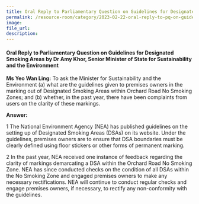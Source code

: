 ```yaml
---  
title: Oral Reply to Parliamentary Question on Guidelines for Designated Smoking Areas by Dr Amy Khor, Senior Minister of State for Sustainability and the Environment
permalink: /resource-room/category/2023-02-22-oral-reply-to-pq-on-guidelines-for-designated-smoking-areas
image:  
file_url:  
description:  
---  
```

#### Oral Reply to Parliamentary Question on Guidelines for Designated Smoking Areas by Dr Amy Khor, Senior Minister of State for Sustainability and the Environment

**Ms Yeo Wan Ling:** To ask the Minister for Sustainability and the Environment (a) what are the guidelines given to premises owners in the marking out of Designated Smoking Areas within Orchard Road No Smoking Zones; and (b) whether, in the past year, there have been complaints from users on the clarity of these markings.

**Answer:**

1 The National Environment Agency (NEA) has published guidelines on the setting up of Designated Smoking Areas (DSAs) on its website. Under the guidelines, premises owners are to ensure that DSA boundaries must be clearly defined using floor stickers or other forms of permanent marking.

2 In the past year, NEA received one instance of feedback regarding the clarity of markings demarcating a DSA within the Orchard Road No Smoking Zone. NEA has since conducted checks on the condition of all DSAs within the No Smoking Zone and engaged premises owners to make any necessary rectifications. NEA will continue to conduct regular checks and engage premises owners, if necessary, to rectify any non-conformity with the guidelines.
